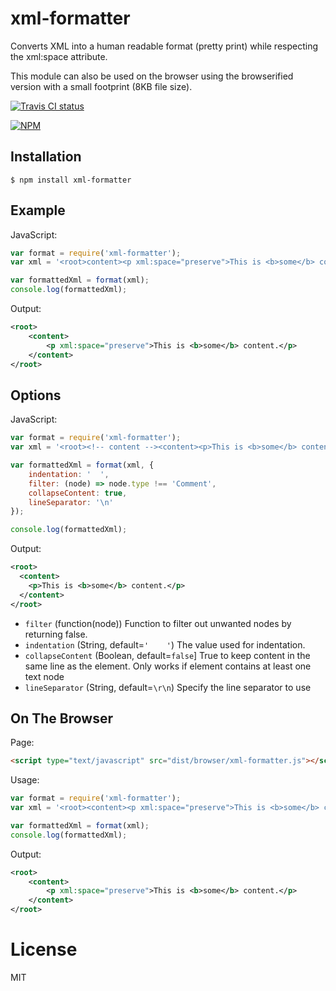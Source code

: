 
# xml-formatter

  Converts XML into a human readable format (pretty print) while respecting the xml:space attribute.
  
  This module can also be used on the browser using the browserified version with a small footprint (8KB file size).
  
  [![Travis CI status](https://api.travis-ci.org/chrisbottin/xml-formatter.svg?branch=master)](https://travis-ci.org/chrisbottin/xml-formatter)

  [![NPM](https://nodei.co/npm/xml-formatter.png?downloads=true)](https://nodei.co/npm/xml-formatter/)

## Installation

```
$ npm install xml-formatter
```

## Example

 JavaScript:

```js
var format = require('xml-formatter');
var xml = '<root>content><p xml:space="preserve">This is <b>some</b> content.</content></p>';

var formattedXml = format(xml);
console.log(formattedXml);
```

Output:

```xml
<root>
    <content>
        <p xml:space="preserve">This is <b>some</b> content.</p>
    </content>
</root>
```

## Options

 JavaScript:
 
```js
var format = require('xml-formatter');
var xml = '<root><!-- content --><content><p>This is <b>some</b> content.</content></p>';

var formattedXml = format(xml, {
    indentation: '  ', 
    filter: (node) => node.type !== 'Comment', 
    collapseContent: true, 
    lineSeparator: '\n'
});

console.log(formattedXml);
```

Output:

```xml
<root>
  <content>
    <p>This is <b>some</b> content.</p>
  </content>
</root>
```

- `filter` (function(node)) Function to filter out unwanted nodes by returning false.
- `indentation` (String, default=`'    '`) The value used for indentation.
- `collapseContent` (Boolean, default=`false`] True to keep content in the same line as the element. Only works if element contains at least one text node
- `lineSeparator` (String, default=`\r\n`) Specify the line separator to use


## On The Browser

 Page:
 
```html
<script type="text/javascript" src="dist/browser/xml-formatter.js"></script>
```

 Usage:
 
```js
var format = require('xml-formatter');
var xml = '<root><content><p xml:space="preserve">This is <b>some</b> content.</content></p>';

var formattedXml = format(xml);
console.log(formattedXml);
```

Output:

```xml
<root>
    <content>
        <p xml:space="preserve">This is <b>some</b> content.</p>
    </content>
</root>
```

# License

  MIT
